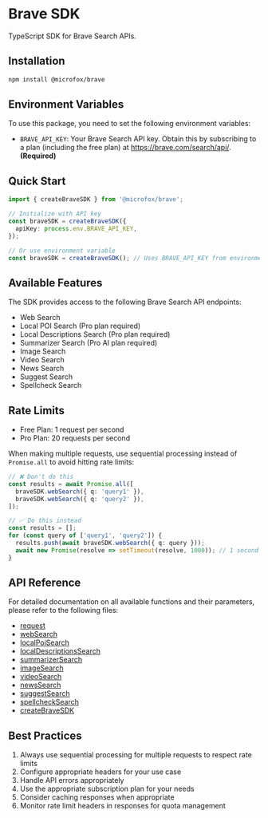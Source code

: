 # Brave SDK

TypeScript SDK for Brave Search APIs.

## Installation

```bash
npm install @microfox/brave
```

## Environment Variables

To use this package, you need to set the following environment variables:

- `BRAVE_API_KEY`: Your Brave Search API key. Obtain this by subscribing to a plan (including the free plan) at https://brave.com/search/api/. **(Required)**

## Quick Start

```typescript
import { createBraveSDK } from '@microfox/brave';

// Initialize with API key
const braveSDK = createBraveSDK({
  apiKey: process.env.BRAVE_API_KEY,
});

// Or use environment variable
const braveSDK = createBraveSDK(); // Uses BRAVE_API_KEY from environment
```

## Available Features

The SDK provides access to the following Brave Search API endpoints:

- Web Search
- Local POI Search (Pro plan required)
- Local Descriptions Search (Pro plan required)
- Summarizer Search (Pro AI plan required)
- Image Search
- Video Search
- News Search
- Suggest Search
- Spellcheck Search

## Rate Limits

- Free Plan: 1 request per second
- Pro Plan: 20 requests per second

When making multiple requests, use sequential processing instead of `Promise.all` to avoid hitting rate limits:

```typescript
// ❌ Don't do this
const results = await Promise.all([
  braveSDK.webSearch({ q: 'query1' }),
  braveSDK.webSearch({ q: 'query2' }),
]);

// ✅ Do this instead
const results = [];
for (const query of ['query1', 'query2']) {
  results.push(await braveSDK.webSearch({ q: query }));
  await new Promise(resolve => setTimeout(resolve, 1000)); // 1 second delay
}
```

## API Reference

For detailed documentation on all available functions and their parameters, please refer to the following files:

- [request](./docs/request.md)
- [webSearch](./docs/webSearch.md)
- [localPoiSearch](./docs/localPoiSearch.md)
- [localDescriptionsSearch](./docs/localDescriptionsSearch.md)
- [summarizerSearch](./docs/summarizerSearch.md)
- [imageSearch](./docs/imageSearch.md)
- [videoSearch](./docs/videoSearch.md)
- [newsSearch](./docs/newsSearch.md)
- [suggestSearch](./docs/suggestSearch.md)
- [spellcheckSearch](./docs/spellcheckSearch.md)
- [createBraveSDK](./docs/createBraveSDK.md)

## Best Practices

1. Always use sequential processing for multiple requests to respect rate limits
2. Configure appropriate headers for your use case
3. Handle API errors appropriately
4. Use the appropriate subscription plan for your needs
5. Consider caching responses when appropriate
6. Monitor rate limit headers in responses for quota management
